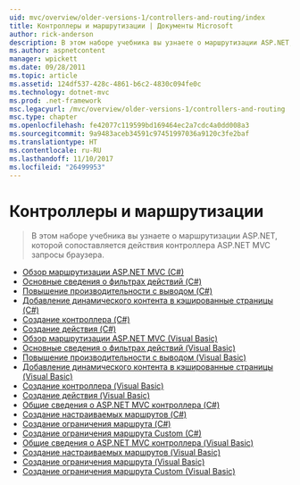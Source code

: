 ```yaml
---
uid: mvc/overview/older-versions-1/controllers-and-routing/index
title: Контроллеры и маршрутизации | Документы Microsoft
author: rick-anderson
description: В этом наборе учебника вы узнаете о маршрутизации ASP.NET, которой сопоставляется действия контроллера ASP.NET MVC запросы браузера.
ms.author: aspnetcontent
manager: wpickett
ms.date: 09/28/2011
ms.topic: article
ms.assetid: 124df537-428c-4861-b6c2-4830c094fe0c
ms.technology: dotnet-mvc
ms.prod: .net-framework
msc.legacyurl: /mvc/overview/older-versions-1/controllers-and-routing
msc.type: chapter
ms.openlocfilehash: fe42077c119599bd169464ec2a7cdc4a0dd008a3
ms.sourcegitcommit: 9a9483aceb34591c97451997036a9120c3fe2baf
ms.translationtype: HT
ms.contentlocale: ru-RU
ms.lasthandoff: 11/10/2017
ms.locfileid: "26499953"
---
```

<a name="controllers-and-routing"></a>Контроллеры и маршрутизации
====================
> В этом наборе учебника вы узнаете о маршрутизации ASP.NET, которой сопоставляется действия контроллера ASP.NET MVC запросы браузера.


- [Обзор маршрутизации ASP.NET MVC (C#)](asp-net-mvc-routing-overview-cs.md)
- [Основные сведения о фильтрах действий (C#)](understanding-action-filters-cs.md)
- [Повышение производительности с выводом (C#)](improving-performance-with-output-caching-cs.md)
- [Добавление динамического контента в кэшированные страницы (C#)](adding-dynamic-content-to-a-cached-page-cs.md)
- [Создание контроллера (C#)](creating-a-controller-cs.md)
- [Создание действия (C#)](creating-an-action-cs.md)
- [Обзор маршрутизации ASP.NET MVC (Visual Basic)](asp-net-mvc-routing-overview-vb.md)
- [Основные сведения о фильтрах действий (Visual Basic)](understanding-action-filters-vb.md)
- [Повышение производительности с выводом (Visual Basic)](improving-performance-with-output-caching-vb.md)
- [Добавление динамического контента в кэшированные страницы (Visual Basic)](adding-dynamic-content-to-a-cached-page-vb.md)
- [Создание контроллера (Visual Basic)](creating-a-controller-vb.md)
- [Создание действия (Visual Basic)](creating-an-action-vb.md)
- [Общие сведения о ASP.NET MVC контроллера (C#)](aspnet-mvc-controllers-overview-cs.md)
- [Создание настраиваемых маршрутов (C#)](creating-custom-routes-cs.md)
- [Создание ограничения маршрута (C#)](creating-a-route-constraint-cs.md)
- [Создание ограничения маршрута Custom (C#)](creating-a-custom-route-constraint-cs.md)
- [Общие сведения о ASP.NET MVC контроллера (Visual Basic)](asp-net-mvc-controller-overview-vb.md)
- [Создание настраиваемых маршрутов (Visual Basic)](creating-custom-routes-vb.md)
- [Создание ограничения маршрута (Visual Basic)](creating-a-route-constraint-vb.md)
- [Создание ограничения маршрута Custom (Visual Basic)](creating-a-custom-route-constraint-vb.md)
